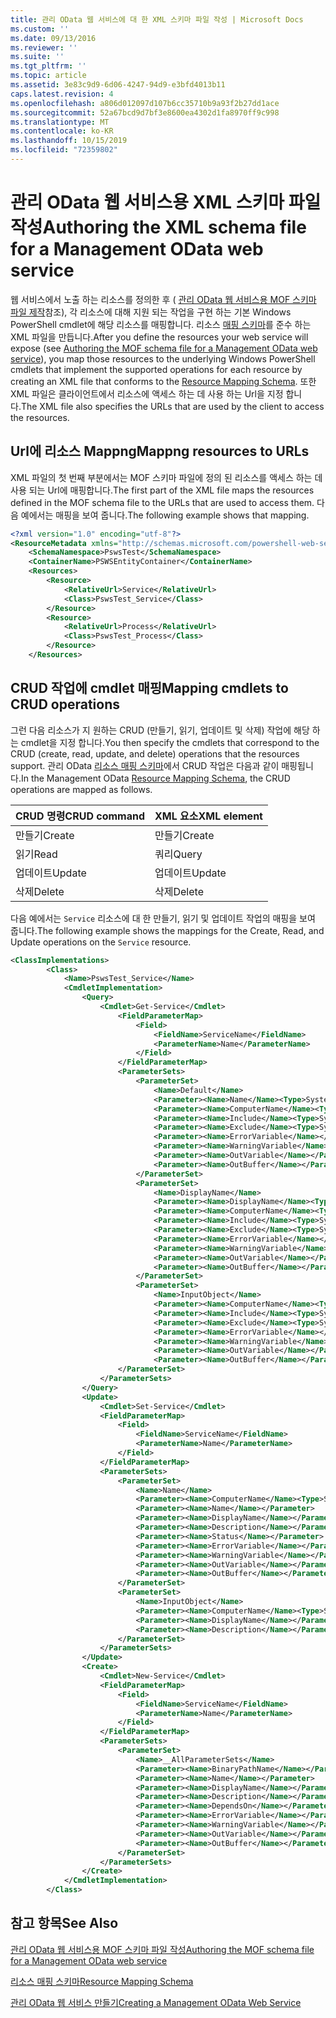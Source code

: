 ```yaml
---
title: 관리 OData 웹 서비스에 대 한 XML 스키마 파일 작성 | Microsoft Docs
ms.custom: ''
ms.date: 09/13/2016
ms.reviewer: ''
ms.suite: ''
ms.tgt_pltfrm: ''
ms.topic: article
ms.assetid: 3e83c9d9-6d06-4247-94d9-e3bfd4013b11
caps.latest.revision: 4
ms.openlocfilehash: a806d012097d107b6cc35710b9a93f2b27dd1ace
ms.sourcegitcommit: 52a67bcd9d7bf3e8600ea4302d1fa8970ff9c998
ms.translationtype: MT
ms.contentlocale: ko-KR
ms.lasthandoff: 10/15/2019
ms.locfileid: "72359802"
---
```

# <a name="authoring-the-xml-schema-file-for-a-management-odata-web-service"></a><span data-ttu-id="b74e4-102">관리 OData 웹 서비스용 XML 스키마 파일 작성</span><span class="sxs-lookup"><span data-stu-id="b74e4-102">Authoring the XML schema file for a Management OData web service</span></span>

<span data-ttu-id="b74e4-103">웹 서비스에서 노출 하는 리소스를 정의한 후 ( [관리 OData 웹 서비스용 MOF 스키마 파일 제작](./authoring-the-mof-schema-file-for-a-management-odata-web-service.md)참조), 각 리소스에 대해 지원 되는 작업을 구현 하는 기본 Windows PowerShell cmdlet에 해당 리소스를 매핑합니다. 리소스 [매핑 스키마](./resource-mapping-schema.md)를 준수 하는 XML 파일을 만듭니다.</span><span class="sxs-lookup"><span data-stu-id="b74e4-103">After you define the resources your web service will expose (see [Authoring the MOF schema file for a Management OData web service](./authoring-the-mof-schema-file-for-a-management-odata-web-service.md)), you map those resources to the underlying Windows PowerShell cmdlets that implement the supported operations for each resource by creating an XML file that conforms to the [Resource Mapping Schema](./resource-mapping-schema.md).</span></span> <span data-ttu-id="b74e4-104">또한 XML 파일은 클라이언트에서 리소스에 액세스 하는 데 사용 하는 Url을 지정 합니다.</span><span class="sxs-lookup"><span data-stu-id="b74e4-104">The XML file also specifies the URLs that are used by the client to access the resources.</span></span>

## <a name="mappng-resources-to-urls"></a><span data-ttu-id="b74e4-105">Url에 리소스 Mappng</span><span class="sxs-lookup"><span data-stu-id="b74e4-105">Mappng resources to URLs</span></span>

<span data-ttu-id="b74e4-106">XML 파일의 첫 번째 부분에서는 MOF 스키마 파일에 정의 된 리소스를 액세스 하는 데 사용 되는 Url에 매핑합니다.</span><span class="sxs-lookup"><span data-stu-id="b74e4-106">The first part of the XML file maps the resources defined in the MOF schema file to the URLs that are used to access them.</span></span> <span data-ttu-id="b74e4-107">다음 예에서는 매핑을 보여 줍니다.</span><span class="sxs-lookup"><span data-stu-id="b74e4-107">The following example shows that mapping.</span></span>

```xml
<?xml version="1.0" encoding="utf-8"?>
<ResourceMetadata xmlns="http://schemas.microsoft.com/powershell-web-services/2010/09">
    <SchemaNamespace>PswsTest</SchemaNamespace>
    <ContainerName>PSWSEntityContainer</ContainerName>
    <Resources>
        <Resource>
            <RelativeUrl>Service</RelativeUrl>
            <Class>PswsTest_Service</Class>
        </Resource>
        <Resource>
            <RelativeUrl>Process</RelativeUrl>
            <Class>PswsTest_Process</Class>
        </Resource>
    </Resources>
```

## <a name="mapping-cmdlets-to-crud-operations"></a><span data-ttu-id="b74e4-108">CRUD 작업에 cmdlet 매핑</span><span class="sxs-lookup"><span data-stu-id="b74e4-108">Mapping cmdlets to CRUD operations</span></span>

<span data-ttu-id="b74e4-109">그런 다음 리소스가 지 원하는 CRUD (만들기, 읽기, 업데이트 및 삭제) 작업에 해당 하는 cmdlet을 지정 합니다.</span><span class="sxs-lookup"><span data-stu-id="b74e4-109">You then specify the cmdlets that correspond to the CRUD (create, read, update, and delete) operations that the resources support.</span></span> <span data-ttu-id="b74e4-110">관리 OData [리소스 매핑 스키마](./resource-mapping-schema.md)에서 CRUD 작업은 다음과 같이 매핑됩니다.</span><span class="sxs-lookup"><span data-stu-id="b74e4-110">In the Management OData [Resource Mapping Schema](./resource-mapping-schema.md), the CRUD operations are mapped as follows.</span></span>

|<span data-ttu-id="b74e4-111">CRUD 명령</span><span class="sxs-lookup"><span data-stu-id="b74e4-111">CRUD command</span></span>|<span data-ttu-id="b74e4-112">XML 요소</span><span class="sxs-lookup"><span data-stu-id="b74e4-112">XML element</span></span>|
|------------------|-----------------|
|<span data-ttu-id="b74e4-113">만들기</span><span class="sxs-lookup"><span data-stu-id="b74e4-113">Create</span></span>|<span data-ttu-id="b74e4-114">만들기</span><span class="sxs-lookup"><span data-stu-id="b74e4-114">Create</span></span>|
|<span data-ttu-id="b74e4-115">읽기</span><span class="sxs-lookup"><span data-stu-id="b74e4-115">Read</span></span>|<span data-ttu-id="b74e4-116">쿼리</span><span class="sxs-lookup"><span data-stu-id="b74e4-116">Query</span></span>|
|<span data-ttu-id="b74e4-117">업데이트</span><span class="sxs-lookup"><span data-stu-id="b74e4-117">Update</span></span>|<span data-ttu-id="b74e4-118">업데이트</span><span class="sxs-lookup"><span data-stu-id="b74e4-118">Update</span></span>|
|<span data-ttu-id="b74e4-119">삭제</span><span class="sxs-lookup"><span data-stu-id="b74e4-119">Delete</span></span>|<span data-ttu-id="b74e4-120">삭제</span><span class="sxs-lookup"><span data-stu-id="b74e4-120">Delete</span></span>|

<span data-ttu-id="b74e4-121">다음 예에서는 `Service` 리소스에 대 한 만들기, 읽기 및 업데이트 작업의 매핑을 보여 줍니다.</span><span class="sxs-lookup"><span data-stu-id="b74e4-121">The following example shows the mappings for the Create, Read, and Update operations on the `Service` resource.</span></span>

```xml
<ClassImplementations>
        <Class>
            <Name>PswsTest_Service</Name>
            <CmdletImplementation>
                <Query>
                    <Cmdlet>Get-Service</Cmdlet>
                        <FieldParameterMap>
                            <Field>
                                <FieldName>ServiceName</FieldName>
                                <ParameterName>Name</ParameterName>
                            </Field>
                        </FieldParameterMap>
                        <ParameterSets>
                            <ParameterSet>
                                <Name>Default</Name>
                                <Parameter><Name>Name</Name><Type>System.String[]</Type></Parameter>
                                <Parameter><Name>ComputerName</Name><Type>System.String[]</Type></Parameter>
                                <Parameter><Name>Include</Name><Type>System.String[]</Type></Parameter>
                                <Parameter><Name>Exclude</Name><Type>System.String[]</Type></Parameter>
                                <Parameter><Name>ErrorVariable</Name></Parameter>
                                <Parameter><Name>WarningVariable</Name></Parameter>
                                <Parameter><Name>OutVariable</Name></Parameter>
                                <Parameter><Name>OutBuffer</Name></Parameter>
                            </ParameterSet>
                            <ParameterSet>
                                <Name>DisplayName</Name>
                                <Parameter><Name>DisplayName</Name><Type>System.String[]</Type></Parameter>
                                <Parameter><Name>ComputerName</Name><Type>System.String[]</Type></Parameter>
                                <Parameter><Name>Include</Name><Type>System.String[]</Type></Parameter>
                                <Parameter><Name>Exclude</Name><Type>System.String[]</Type></Parameter>
                                <Parameter><Name>ErrorVariable</Name></Parameter>
                                <Parameter><Name>WarningVariable</Name></Parameter>
                                <Parameter><Name>OutVariable</Name></Parameter>
                                <Parameter><Name>OutBuffer</Name></Parameter>
                            </ParameterSet>
                            <ParameterSet>
                                <Name>InputObject</Name>
                                <Parameter><Name>ComputerName</Name><Type>System.String[]</Type></Parameter>
                                <Parameter><Name>Include</Name><Type>System.String[]</Type></Parameter>
                                <Parameter><Name>Exclude</Name><Type>System.String[]</Type></Parameter>
                                <Parameter><Name>ErrorVariable</Name></Parameter>
                                <Parameter><Name>WarningVariable</Name></Parameter>
                                <Parameter><Name>OutVariable</Name></Parameter>
                                <Parameter><Name>OutBuffer</Name></Parameter>
                        </ParameterSet>
                    </ParameterSets>
                </Query>
                <Update>
                    <Cmdlet>Set-Service</Cmdlet>
                    <FieldParameterMap>
                        <Field>
                            <FieldName>ServiceName</FieldName>
                            <ParameterName>Name</ParameterName>
                        </Field>
                    </FieldParameterMap>
                    <ParameterSets>
                        <ParameterSet>
                            <Name>Name</Name>
                            <Parameter><Name>ComputerName</Name><Type>System.String[]</Type></Parameter>
                            <Parameter><Name>Name</Name></Parameter>
                            <Parameter><Name>DisplayName</Name></Parameter>
                            <Parameter><Name>Description</Name></Parameter>
                            <Parameter><Name>Status</Name></Parameter>
                            <Parameter><Name>ErrorVariable</Name></Parameter>
                            <Parameter><Name>WarningVariable</Name></Parameter>
                            <Parameter><Name>OutVariable</Name></Parameter>
                            <Parameter><Name>OutBuffer</Name></Parameter>
                        </ParameterSet>
                        <ParameterSet>
                            <Name>InputObject</Name>
                            <Parameter><Name>ComputerName</Name><Type>System.String[]</Type></Parameter>
                            <Parameter><Name>DisplayName</Name></Parameter>
                            <Parameter><Name>Description</Name></Parameter>
                        </ParameterSet>
                    </ParameterSets>
                </Update>
                <Create>
                    <Cmdlet>New-Service</Cmdlet>
                    <FieldParameterMap>
                        <Field>
                            <FieldName>ServiceName</FieldName>
                            <ParameterName>Name</ParameterName>
                        </Field>
                    </FieldParameterMap>
                    <ParameterSets>
                        <ParameterSet>
                            <Name>__AllParameterSets</Name>
                            <Parameter><Name>BinaryPathName</Name></Parameter>
                            <Parameter><Name>Name</Name></Parameter>
                            <Parameter><Name>DisplayName</Name></Parameter>
                            <Parameter><Name>Description</Name></Parameter>
                            <Parameter><Name>DependsOn</Name></Parameter>
                            <Parameter><Name>ErrorVariable</Name></Parameter>
                            <Parameter><Name>WarningVariable</Name></Parameter>
                            <Parameter><Name>OutVariable</Name></Parameter>
                            <Parameter><Name>OutBuffer</Name></Parameter>
                        </ParameterSet>
                    </ParameterSets>
                </Create>
            </CmdletImplementation>
        </Class>
```

## <a name="see-also"></a><span data-ttu-id="b74e4-122">참고 항목</span><span class="sxs-lookup"><span data-stu-id="b74e4-122">See Also</span></span>

[<span data-ttu-id="b74e4-123">관리 OData 웹 서비스용 MOF 스키마 파일 작성</span><span class="sxs-lookup"><span data-stu-id="b74e4-123">Authoring the MOF schema file for a Management OData web service</span></span>](./authoring-the-mof-schema-file-for-a-management-odata-web-service.md)

[<span data-ttu-id="b74e4-124">리소스 매핑 스키마</span><span class="sxs-lookup"><span data-stu-id="b74e4-124">Resource Mapping Schema</span></span>](./resource-mapping-schema.md)

[<span data-ttu-id="b74e4-125">관리 OData 웹 서비스 만들기</span><span class="sxs-lookup"><span data-stu-id="b74e4-125">Creating a Management OData Web Service</span></span>](./creating-a-management-odata-web-service.md)